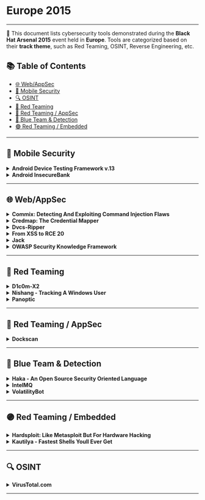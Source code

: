 # Europe 2015
---
📍 This document lists cybersecurity tools demonstrated during the **Black Hat Arsenal 2015** event held in **Europe**.
Tools are categorized based on their **track theme**, such as Red Teaming, OSINT, Reverse Engineering, etc.

## 📚 Table of Contents
- [🌐 Web/AppSec](#🌐-webappsec)
- [📱 Mobile Security](#📱-mobile-security)
- [🔍 OSINT](#🔍-osint)
- [🔴 Red Teaming](#🔴-red-teaming)
- [🔴 Red Teaming / AppSec](#🔴-red-teaming-appsec)
- [🔵 Blue Team & Detection](#🔵-blue-team-detection)
- [🟣 Red Teaming / Embedded](#🟣-red-teaming-embedded)
---
## 📱 Mobile Security
<details><summary><strong>Android Device Testing Framework v.13</strong></summary>

![Europe 2015](https://img.shields.io/badge/Europe%202015-blue) ![Category: 📱 Mobile Security](https://img.shields.io/badge/Category:%20📱%20Mobile%20Security-yellow) ![Jake Valletta](https://img.shields.io/badge/Jake%20Valletta-informational)

🔗 **Link:** [Android Device Testing Framework v.13](https://github.com/erlang-punch/awesome-erlang?search=1)  
📝 **Description:** The Android Device Testing Framework ("dtf") project started back in 2014 as a collection of scripts and utilities that aimed to help individuals answer the question: "Where are the vulnerabilities on this mobile device?"  Since then, dtf has grown into a robust and extensive data collection and analysis framework with over 30 modules that allow testers to obtain information from their Android device, process this information into databases, and then start searching for vulnerabilities (all without requiring root privileges).  These modules help you focus on changes made to AOSP components such as applications, frameworks, system services, as well as lower-level components such as binaries, libraries, and device drivers.  In addition, you'll be able to analyze new functionality implemented by the OEMs and other parties to find vulnerabilities.

</details>

<details><summary><strong>Android InsecureBank</strong></summary>

![Europe 2015](https://img.shields.io/badge/Europe%202015-blue) ![Category: 📱 Mobile Security](https://img.shields.io/badge/Category:%20📱%20Mobile%20Security-yellow) ![Dinesh Shetty](https://img.shields.io/badge/Dinesh%20Shetty-informational)

🔗 **Link:** [Android InsecureBank](https://github.com/dineshshetty/Android-InsecureBankv2)  
📝 **Description:** Ever wondered how different attacking and exploiting a Mobile application would be, from a traditional web application? Gone are the days when knowledge of just SQL Injection or XSS could help you land a lucrative high-paying infoSec job.Watch as Dinesh walks you through his new and shiny updated custom application - "Android-InsecureBank" and some other source code review tools, to help you understand some known and some not so known Android Security bugs and ways to exploit them.This presentation will cover Mobile Application Security attacks that will get n00bs as well as 31337 attendees started on the path of Mobile Application Penetration testing.Some of the vulnerabilities in the Android InsecureBank application that will be discussed (but not limited to) are:- Flawed Broadcast Receivers- Root Detection and Bypass- Local Encryption issues- Vulnerable Activity Components- Insecure Content Provider access- Insecure Webview implementation- Weak Cryptography implementation- Application Patching- Sensitive Information in MemoryExpect to see a lot of demos, tools, hacking and have lots of fun.

</details>

---
## 🌐 Web/AppSec
<details><summary><strong>Commix: Detecting And Exploiting Command Injection Flaws</strong></summary>

![Europe 2015](https://img.shields.io/badge/Europe%202015-blue) ![Category: 🌐 Web/AppSec](https://img.shields.io/badge/Category:%20🌐%20Web/AppSec-blue) ![Anastasios Stasinopoulos](https://img.shields.io/badge/Anastasios%20Stasinopoulos-informational)

🔗 **Link:** [Commix: Detecting And Exploiting Command Injection Flaws](https://github.com/commixproject/commix)  
📝 **Description:** Command injections are prevalent to any application independently of its operating system that hosts the application or the programming language that the application itself is developed.The impact of command injection attacks ranges from loss of data confidentiality and integrity to unauthorized remote access to the system that hosts the vulnerable application. A prime example of a real, infamous command injection vulnerability that clearly depicts the threats of this type of code injection was the recently discovered Shellshock bug.Despite the prevalence and the high impact of the command injection attacks, little attention has been given by the research community to this type of code injection. In particular, we have observed that although there are many software tools to detect and exploit other types of code injections such as SQL injections or Cross Site Scripting, to the best of our knowledge there is no dedicated and specialized software application that detects and exploits automatically command injection attacks. This paper attempts to fill this gap by proposing an open source tool that automates the process of detecting and exploiting command injection flaws on web applications, named as commix, (COMMand Injection  eXploitation).This tool supports a plethora of functionalities, in order to cover several exploitation scenarios. Moreover, Commix is capable ofdetecting, with high success rate, whether a web application is vulnerable to command injection attacks. Finally, during the evaluation of the tool we have detected several 0-day vulnerabilities in applications.Overall, the contributions of this work are: a) We provide a comprehensive analysis and categorization of command injection attacks; b) We present and analyze our open source tool that automates the process of detecting and exploiting command injection vulnerabilities; c) We will reveal(during presentation) several 0-day command injection vulnerabilities that Commix detected on various web based applications from home services (embedded devices) to web servers.

</details>

<details><summary><strong>Credmap: The Credential Mapper</strong></summary>

![Europe 2015](https://img.shields.io/badge/Europe%202015-blue) ![Category: 🌐 Web/AppSec](https://img.shields.io/badge/Category:%20🌐%20Web/AppSec-blue) ![Roberto Salgado](https://img.shields.io/badge/Roberto%20Salgado-informational)

🔗 **Link:** [Credmap: The Credential Mapper](https://github.com/lightos)  
📝 **Description:** It is not uncommon for people who are not experts in security to reuse credentials on different websites; even security savvy people reuse credentials all the time. For this reason "credmap: the Credential Mapper" was created, to bring awareness to the dangers of credential reuse. Credmap takes a user and password as input and it attempts to login on a variety of known websites to test if the user has reused credentials on any of these. New websites can be easily added with simple knowledge of Python.Credmap is also capable of searching in public credential dumps of compromised websites (e.g. r0ckyou, AM, Adobe, etc.) and collecting the user's password from there to then test with on other websites. Credmap was written purely in Python and is open-source and available on GitHub.

</details>

<details><summary><strong>Dvcs-Ripper</strong></summary>

![Europe 2015](https://img.shields.io/badge/Europe%202015-blue) ![Category: 🌐 Web/AppSec](https://img.shields.io/badge/Category:%20🌐%20Web/AppSec-blue) ![Vlatko Kosturjak](https://img.shields.io/badge/Vlatko%20Kosturjak-informational)

🔗 **Link:** [Dvcs-Ripper](https://github.com/justinsteven/advisories/blob/main/2022_git_buried_bare_repos_and_fsmonitor_various_abuses.md)  
📝 **Description:** DVCS-Ripper will rip web accessible (distributed) version control systems ranging from Subversion and git to Mercurial and Bazaar. It can rip repositories even when directory browsing is turned off. The new release adds support for ripping packed refs in git and it speeds up git ripping drastically. Currently it is the fastest and most feature packed source code ripper tool.

</details>

<details><summary><strong>From XSS to RCE 20</strong></summary>

![Europe 2015](https://img.shields.io/badge/Europe%202015-blue) ![Category: 🌐 Web/AppSec](https://img.shields.io/badge/Category:%20🌐%20Web/AppSec-blue) ![Hans-Michael Varbaek](https://img.shields.io/badge/Hans-Michael%20Varbaek-informational)

🔗 **Link:** [From XSS to RCE 20](https://github.com/Varbaek/xsser/blob/master/xsser.py)  
📝 **Description:** This presentation demonstrates how an attacker can utilise XSS to execute arbitrary code on the web server when an administrative user inadvertently triggers a hidden XSS payload.Custom tools and payloads integrated with Metasploit's Meterpreter in a highly automated approach will be demonstrated live, including post-exploitation scenarios and interesting data that can be obtained from compromised web applications.

</details>

<details><summary><strong>Jack</strong></summary>

![Europe 2015](https://img.shields.io/badge/Europe%202015-blue) ![Category: 🌐 Web/AppSec](https://img.shields.io/badge/Category:%20🌐%20Web/AppSec-blue) ![Chris Le Roy](https://img.shields.io/badge/Chris%20Le%20Roy-informational)

🔗 **Link:** [Jack](https://github.com/brompwnie)  
📝 **Description:** Jack is a novel web based tool to assist in the identification and illustration of abusing web resources in terms of ClickJacking. Jack allows implementers to identify if certain online resources are vulnerable to ClickJacking and also allows implementers to generate a PoC to harvest submitted user credentials to illustrate the affect of the vulnerability. Jack also allows implementers to generate a local instance of the PoC site and deploy it a HTTP container such as Apache.

</details>

<details><summary><strong>OWASP Security Knowledge Framework</strong></summary>

![Europe 2015](https://img.shields.io/badge/Europe%202015-blue) ![Category: 🌐 Web/AppSec](https://img.shields.io/badge/Category:%20🌐%20Web/AppSec-blue) ![Riccardo ten Cate](https://img.shields.io/badge/Riccardo%20ten%20Cate-informational) ![Glenn ten Cate](https://img.shields.io/badge/Glenn%20ten%20Cate-informational)

🔗 **Link:** [OWASP Security Knowledge Framework](https://github.com/blabla1337/skf-flask)  
📝 **Description:** Over 10 years of experience in web application security bundled into a single application. The Security Knowledge Framework is a vital asset to the coding toolkit of you and your development team. Use SKF to learn and integrate security by design in your web application.In a nutshell:- Training developers in writing secure code- Security support pre-development (Security by design, early feedback of possible security issues- Security support post-development(Double check your code by means of the OWASP ASVS checklists)- Code examples for secure coding

</details>

---
## 🔴 Red Teaming
<details><summary><strong>D1c0m-X2</strong></summary>

![Europe 2015](https://img.shields.io/badge/Europe%202015-blue) ![Category: 🔴 Red Teaming](https://img.shields.io/badge/Category:%20🔴%20Red%20Teaming-red) ![Michael Hudson](https://img.shields.io/badge/Michael%20Hudson-informational)

🔗 **Link:** Not Available  
📝 **Description:** In this second version of the tool, a plugin for the exploitation of ORACLE database will be added, which will become an even more attractive exploit.DICOM (Digital Imaging and Communications in Medicine) is recognized worldwide for the exchange of medical tests, designed for handling, display, storage, printing, and transmission standard. It includes defining a file format and a network communication protocol.Target:D1c0m-X.2 is a tool that is responsible for searching the TCP / IP ports of Robot surgery or x-rays, CT scans, MRI or other medical devices that use this protocol, and once found, check if the firmware is vulnerable. If they are not vulnerable, it will try to exploit using scripts, which are intended to block the connection between the server and the Robot, making a DDOS or accessing the System.Before launching the attack, D1c0m-X.2 also explores the possibility of an intrusion through the Corporative Web of the Hospital or Clinic, if the intrusion is achieved, we proceed to interact with shell console, applying different vulnerabilities, such as SQLI, Default password, etc.Finally, the DUMP of critical information of Patients, Doctors and Staff is automated.

</details>

<details><summary><strong>Nishang - Tracking A Windows User</strong></summary>

![Europe 2015](https://img.shields.io/badge/Europe%202015-blue) ![Category: 🔴 Red Teaming](https://img.shields.io/badge/Category:%20🔴%20Red%20Teaming-red) ![Nikhil Mittal](https://img.shields.io/badge/Nikhil%20Mittal-informational)

🔗 **Link:** [Nishang - Tracking A Windows User](https://github.com/samratashok/nishang)  
📝 **Description:** In this demonstration, we will see how scripts based on built-in Windows tools Windows PowerShell PowerShell, VB Script, .Net Framework, native commands, Registry etc. could be used to keep track of a Windows user.  In addition to having backdoor access, these tools and scripts provide capabilities like taking pics from user webcam, recording MIC, screen-shot/live-streaming of user screen, logging keys, internet history, location tracking and much more.All the scripts in the demo would be a part of Nishang framework.

</details>

<details><summary><strong>Panoptic</strong></summary>

![Europe 2015](https://img.shields.io/badge/Europe%202015-blue) ![Category: 🔴 Red Teaming](https://img.shields.io/badge/Category:%20🔴%20Red%20Teaming-red) ![Roberto Salgado](https://img.shields.io/badge/Roberto%20Salgado-informational)

🔗 **Link:** [Panoptic](https://github.com/lightos)  
📝 **Description:** Since it's debut 2 years ago, Panoptic has become the go-to open source penetration testing tool for automating the process of search and retrieval of common log and config files through path traversal vulnerabilities. For the brand new release, Panoptic will have new and enhanced capabilities, such as being able to automate the escalation of a Local File Inclusion (LFI) vulnerability to Remote Code Execution (RCE) and even spawn a meterpretrer session.

</details>

---
## 🔴 Red Teaming / AppSec
<details><summary><strong>Dockscan</strong></summary>

![Europe 2015](https://img.shields.io/badge/Europe%202015-blue) ![Category: 🔴 Red Teaming / AppSec](https://img.shields.io/badge/Category:%20🔴%20Red%20Teaming%20/%20AppSec-red) ![Vlatko Kosturjak](https://img.shields.io/badge/Vlatko%20Kosturjak-informational)

🔗 **Link:** Not Available  
📝 **Description:** Dockscan is a vulnerability assessment and audit tool for Docker and container installations. It will report on docker installation security issues as well as docker container configurations. The tool helps both system administrator administering Docker to help them secure Docker, as well as security auditors and penetration testers who need to audit Docker installation.

</details>

---
## 🔵 Blue Team & Detection
<details><summary><strong>Haka - An Open Source Security Oriented Language</strong></summary>

![Europe 2015](https://img.shields.io/badge/Europe%202015-blue) ![Category: 🔵 Blue Team & Detection](https://img.shields.io/badge/Category:%20🔵%20Blue%20Team%20&%20Detection-cyan) ![Mehdi Talbi](https://img.shields.io/badge/Mehdi%20Talbi-informational)

🔗 **Link:** Not Available  
📝 **Description:** Haka is an open source security oriented language that allows to specify and apply security policies on live captured traffic. Haka is based on Lua. It is a simple, lightweight (~200 kB) and fast (a JiT compiler is available) scripting language.The scope of Haka is twofold. First of all, Haka enables the specification of security rules to filter unwanted streams and report malicious activities. Haka provides a simple API for advanced packet and stream manipulation. One can drop, create and inject packets. Haka supports also on-the-fly packet modification. This is one of the main features of Haka since all complex tasks such as resizing packets, setting correctly sequence numbers are done transparently to the user. This enables to specify and deploy complex mitigation scenarios.Secondly, Haka is endowed with a grammar allowing to specify protocols and their underlying state machine. Haka supports both type of protocols : binary-based protocols (e.g. dns) and text-based protocols (e.g. http). The specification covers packet-based protocols such as ip as well as stream-based protocols like http. Thanks to that grammar, we were able to specify several protocols including ip, icmp, tcp, udp, http, dns, smtp and ssl.Haka is embedded into a modular framework including multiple packet capture modules (pcap, nfqueue), logging and alerting modules (syslog, elasticsearch), and auxiliary modules such as a pattern matching engine and an instruction disassembler module. The latter allow to write fine-grained security rules to detect obfuscated malware for instance. Haka was designed in a modular fashion enabling users to extend it with additional modules.Haka is intended to be used by all security communities: network security officer wishing to deploy quickly new security controls, academics wishing to evaluate the detection efficiency of a new algorithm, or security experts trying to investigate an incident on a specific protocol such as a scada protocol.

</details>

<details><summary><strong>IntelMQ</strong></summary>

![Europe 2015](https://img.shields.io/badge/Europe%202015-blue) ![Category: 🔵 Blue Team & Detection](https://img.shields.io/badge/Category:%20🔵%20Blue%20Team%20&%20Detection-cyan) ![Tomas Lima](https://img.shields.io/badge/Tomas%20Lima-informational) ![L. Aaron Kaplan](https://img.shields.io/badge/L.%20Aaron%20Kaplan-informational)

🔗 **Link:** [IntelMQ](https://github.com/certtools/intelmq/blob/develop/AUTHORS)  
📝 **Description:** IntelMQ is a solution for collecting and processing security feeds, pastebins, and tweets using a message queue protocol. It's a community driven initiative called IHAP (Incident Handling Automation Project) which was conceptually designed by European CERTs during several InfoSec events. Its main goal is to give to incident responders an easy way to collect & process threat intelligence thus improving the incident handling processes of CERTs.

</details>

<details><summary><strong>VolatilityBot</strong></summary>

![Europe 2015](https://img.shields.io/badge/Europe%202015-blue) ![Category: 🔵 Blue Team & Detection](https://img.shields.io/badge/Category:%20🔵%20Blue%20Team%20&%20Detection-cyan) ![Martin Korman](https://img.shields.io/badge/Martin%20Korman-informational)

🔗 **Link:** [VolatilityBot](https://github.com/mkorman90)  
📝 **Description:** The Volatility Bot-Excavator: effective automation for executable file extraction. Made by and for security researchers.Part of the work security researchers have to go through when they have to study new malware or wish to analyse suspicious executables, is to extract the binary file and all the different satellite injections and strings decrypted during the malware's execution. This initial process is mostly manual, which can make it long and incomprehensive.Enter the Volatility Bot-Excavator. This is a tool developed by and for malware researchers, leveraging the Volatility Framework. This new automation tool cuts out all the guesswork and manual extraction from the binary extraction phase. Not only does it automatically extract the executable (exe), but it also fetches all new processes created in memory, code injections, strings, IP addresses and so on.Beyond the obvious value of having a complete extraction automated and produced in under one minute, the Bot-Excavator is highly effective against a large variety of malware codes and their respective load techniques. It can take on complex malware including banking trojans such as ZeuS, Cridex, and Dyre, just as easily as it extracts from simpler downloaders of the like of Upatre, Pony or even from targeted malware like Havex.After the Bot-Excavator finishes the extraction, it can further automate repair or prepare the extracted elements for the next step in analysis. For example, it can the Portable Executable (PE) header, prepare for static analysis via tools like IDA, go to a YARA scan, etc.

</details>

---
## 🟣 Red Teaming / Embedded
<details><summary><strong>Hardsploit: Like Metasploit But For Hardware Hacking</strong></summary>

![Europe 2015](https://img.shields.io/badge/Europe%202015-blue) ![Category: 🟣 Red Teaming / Embedded](https://img.shields.io/badge/Category:%20🟣%20Red%20Teaming%20/%20Embedded-purple) ![Yann Allain](https://img.shields.io/badge/Yann%20Allain-informational)

🔗 **Link:** Not Available  
📝 **Description:** Why we chose to create HardSploit: It is clear that something is needed to help the security community to evaluate, audit and/or control the level of security in embedded systems.HardSploit is a complete tool box (hardware & software), a framework which aims to:- Facilitate the auditing of electronic systems for industry 'security' workers (consultants, auditors, pentesters, product designers, etc.)- Increase the level of security (and trust!) of new products designed by the industryHardSploit Modules & Framework:Hardsploit is an all-in-one tool hardware pentest tool with software and electronic aspects. This is a technical and modular platform (using FPGA) to perform security tests on electronic communications interfaces of embedded devices.The main hardware security audit functions are:- Sniffer- Scanner- Interact- Dump memoryHardsploit's Modules will let hardware pentesters intercept, replay and/or send data via each type of electronic bus used by the hardware target. The level of interaction that pentesters will have depends on the features of the electronic bus.Hardsploit's Modules further enable you to analyze electronic bus (serial and parallel types), JTAG, SPI, I2C's, parallel addresses & data bus on chip.Assisted Visual Wiring Function:No more stress with that tremendous part of Hardware pen testing: You will know what needs to be connected and where!We integrated into the tool an assisted visual wiring function to help you connect your wires to the hardware target:- GUI will display the pin organization (Pin OUT) of the targeted chip.- GUI will guide you throughout the wiring process between Hardsploit Connector and the target- GUI will control a set of LEDs that will turn ON and OFF to easily let you find the right Hardsploit Pin Connector to connect to your targetThe software part of the project will help to conduct an end-to-end security audit and will be compatible (integrated) with existing tools such as Metasploit. We will offer integration with other APIs in the future.Our ambition is to provide a tool equivalent to those of the company Qualys or Nessus (Vulnerability Scanner) or the Metasploit framework but in the domain of embedded systems/electronics.

</details>

<details><summary><strong>Kautilya - Fastest Shells Youll Ever Get</strong></summary>

![Europe 2015](https://img.shields.io/badge/Europe%202015-blue) ![Category: 🟣 Red Teaming / Embedded](https://img.shields.io/badge/Category:%20🟣%20Red%20Teaming%20/%20Embedded-purple) ![Nikhil Mittal](https://img.shields.io/badge/Nikhil%20Mittal-informational)

🔗 **Link:** [Kautilya - Fastest Shells Youll Ever Get](https://gist.github.com/tejashinde?direction=asc&sort=updated)  
📝 **Description:** Kautilya is a framework which enables using Human Interface Devices (HIDs) in Penetration Testing. Kautilya is capable of generating ready-to-use payloads for a HID.In this demonstration, you will see how Kautilya could be used to get access to a computer, dumping system secrets in plain, data, executing shellcode in memory, installing backdoors, dropping malicious files and much more. New payloads to backdoor a Windows machine will be released in this presentation.

</details>

---
## 🔍 OSINT
<details><summary><strong>VirusTotal.com</strong></summary>

![Europe 2015](https://img.shields.io/badge/Europe%202015-blue) ![Category: 🔍 OSINT](https://img.shields.io/badge/Category:%20🔍%20OSINT-lightgrey) ![Karl Hiramoto](https://img.shields.io/badge/Karl%20Hiramoto-informational)

🔗 **Link:** [VirusTotal.com](https://github.com/orgs/VirusTotal/people)  
📝 **Description:** VirusTotal.com is the free online file and URL scanner that everyone knows. However there are many free features that many users don't know about such as:- IP address and domain reputation. See malware files known to be associated with a particular IP address or domain- Passive DNS info- Searching on file hash, and related files- Carbon black integration- Ctatic analysis of files, structural analysis of many file types (PE, ELF, APK, ZIP, RAR, MACHO, .NET, office, etc)- Sandbox dynamic analysis of PE, and APK files- ROMS, BIOS, and firmware files- SSDEEP, authentihash, imphash, and other similarity indexes- Certificate checks on signed files- Whitelisting of trusted files- Free desktop scanning applications for Windows, MAC, and open source for compilation on linux.

</details>

---
